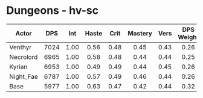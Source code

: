# Dungeons - hv-sc
| Actor | DPS | Int | Haste | Crit | Mastery | Vers | DPS Weight |
|---|:---:|:---:|:---:|:---:|:---:|:---:|:---:|
|Venthyr|7024|1.00|0.56|0.48|0.45|0.43|0.26|
|Necrolord|6965|1.00|0.58|0.48|0.44|0.44|0.25|
|Kyrian|6953|1.00|0.49|0.49|0.44|0.45|0.26|
|Night_Fae|6787|1.00|0.57|0.49|0.46|0.44|0.26|
|Base|5977|1.00|0.63|0.47|0.42|0.44|0.32|
